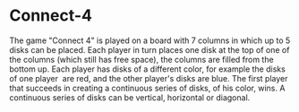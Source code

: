 # Connect-4
The game "Connect 4" is played on a board with 7 columns in which up to 5 disks can be placed.
Each player in turn places one disk at the top of one of the columns (which still has free space), the columns
are filled from the bottom up. Each player has disks of a different color, for example the disks of one player ‬
are red, and the other player's disks are blue. The first player that succeeds in creating a continuous series of disks, of his color, wins. A continuous series of disks can be vertical, horizontal or diagonal.

